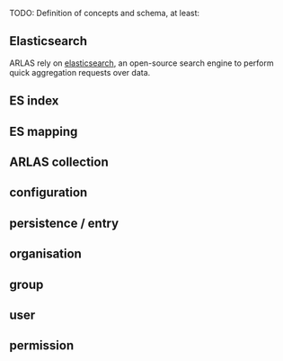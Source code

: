 TODO: Definition of concepts and schema, at least:

## Elasticsearch

ARLAS rely on [elasticsearch](https://www.elastic.co/fr/elasticsearch), an open-source search engine to perform quick aggregation requests over data.

## ES index
## ES mapping
## ARLAS collection
## configuration
## persistence / entry
## organisation
## group
## user
## permission